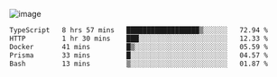 ![image](https://github-profile-trophy.vercel.app/?username=CMOISDEAD&theme=oldie&row=1&no-frame=true&no-bg=true&margin-w=15&margin-h=15)
<!--START_SECTION:waka-->

```txt
TypeScript   8 hrs 57 mins   ██████████████████▒░░░░░░   72.94 %
HTTP         1 hr 30 mins    ███░░░░░░░░░░░░░░░░░░░░░░   12.33 %
Docker       41 mins         █▒░░░░░░░░░░░░░░░░░░░░░░░   05.59 %
Prisma       33 mins         █░░░░░░░░░░░░░░░░░░░░░░░░   04.57 %
Bash         13 mins         ▒░░░░░░░░░░░░░░░░░░░░░░░░   01.87 %
```

<!--END_SECTION:waka--> 
